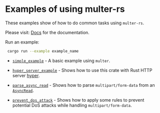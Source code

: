 # Examples of using multer-rs

These examples show of how to do common tasks using `multer-rs`.

Please visit: [Docs](https://docs.rs/multer) for the documentation.

Run an example:

```sh
 cargo run --example example_name
```

* [`simple_example`](simple_example.rs) - A basic example using `multer`.

* [`hyper_server_example`](hyper_server_example.rs) - Shows how to use this crate with Rust HTTP server [hyper](https://hyper.rs/).

* [`parse_async_read`](parse_async_read.rs) - Shows how to parse `multipart/form-data` from an [`AsyncRead`](https://docs.rs/tokio/0.2.20/tokio/io/trait.AsyncRead.html).

* [`prevent_dos_attack`](prevent_dos_attack.rs) - Shows how to apply some rules to prevent potential DoS attacks while handling `multipart/form-data`.
